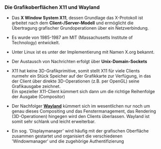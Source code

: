### Die Grafikoberflächen X11 und Wayland

* Das **X Window System X11**, dessen Grundlage das X-Protokoll ist  arbeitet nach dem **Client-/Server-Modell** und ermöglicht die Übertragung grafischer Grundoperationen über ein Netzverbindung.

* Es wurde von 1985-1987 am MIT \(Massachusetts Institute of Technology\) entwickelt.

* Unter Linux ist es unter der Implementierung mit Namen X.org bekannt.

* Der Austausch von Nachrichten erfolgt über **Unix-Domain-Sockets**

* X11 hat keine 3D-Grafikprimitive, somit stellt X11 für viele Clients nurmehr ein Stück Speicher auf der Grafikkarte zur Verfügung, in das der Client über direkte 3D-Operationen \(z.B. per OpenGL\) seine Grafikausgabe zeichnet.  
  Ein spezieller X11-Client kümmert sich dann um die richtige Reihenfolge der Ausgabe \(Compositor\)

* Der Nachfolger [**Wayland**](https://wayland.freedesktop.org/docs/pdf/Documentation-1.3-Wayland-en-US.pdf) kümmert sich im wesentlichen nur noch um genau dieses Compositing und das Fenstermanagement, das Rendering \(3D-Operationen\) hingegen wird den Clients überlassen. Wayland ist somit sehr schlank und leicht erweiterbar.

* Ein sog. 'Displaymanager' wird häufig mit der grafischen Oberfläche zusammen gestartet und organisiert die verschiedenen 'Windowmanager' und die zugehörige Authentifizierung



